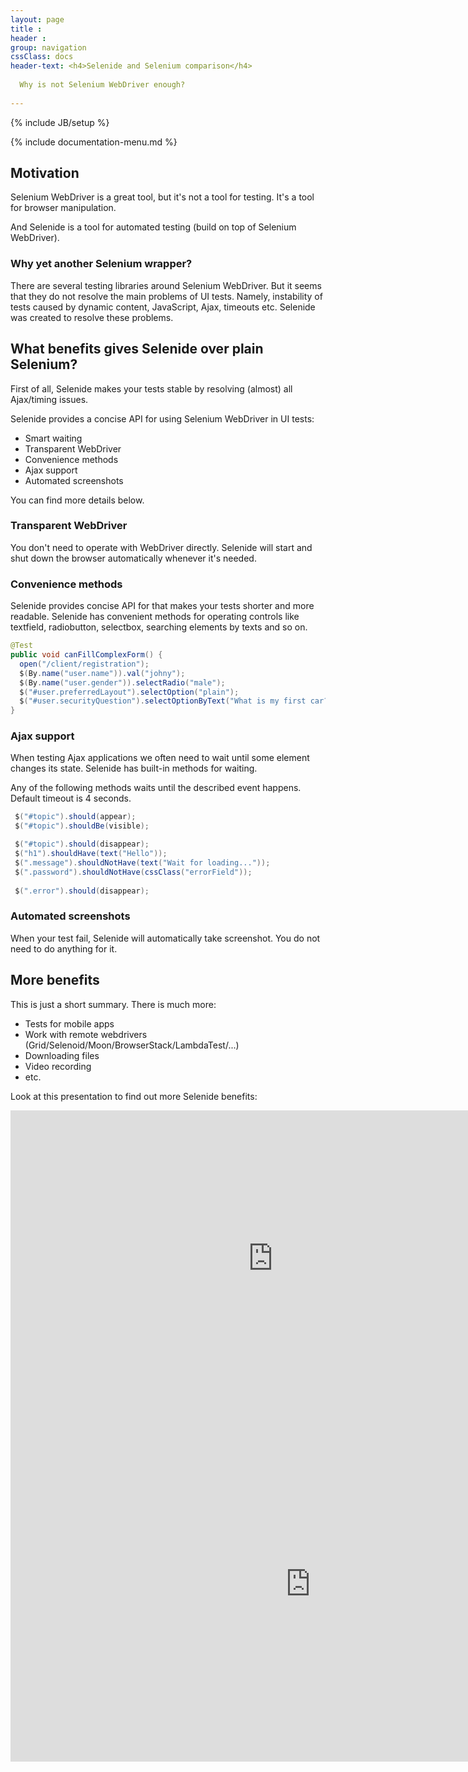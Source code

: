 ```yaml
---
layout: page
title :
header : 
group: navigation
cssClass: docs
header-text: <h4>Selenide and Selenium comparison</h4>
  
  Why is not Selenium WebDriver enough?
  
---
```

{% include JB/setup %}

{% include documentation-menu.md %}

## Motivation

Selenium WebDriver is a great tool, but it's not a tool for testing. It's a tool for browser manipulation. 

And Selenide is a tool for automated testing (build on top of Selenium WebDriver). 

### Why yet another Selenium wrapper?

There are several testing libraries around Selenium WebDriver. But it seems that they do not resolve the main problems of UI tests.
Namely, instability of tests caused by dynamic content, JavaScript, Ajax, timeouts etc. Selenide was created to resolve these problems.


## What benefits gives Selenide over plain Selenium?

First of all, Selenide makes your tests stable by resolving (almost) all Ajax/timing issues.

Selenide provides a concise API for using Selenium WebDriver in UI tests:

* Smart waiting
* Transparent WebDriver
* Convenience methods
* Ajax support
* Automated screenshots

You can find more details below.

### Transparent WebDriver
You don't need to operate with WebDriver directly.
Selenide will start and shut down the browser automatically whenever it's needed.

### Convenience methods
Selenide provides concise API for that makes your tests shorter and more readable. 
Selenide has convenient methods for operating controls like textfield, radiobutton, selectbox, searching elements by texts and so on.

```java
@Test
public void canFillComplexForm() {
  open("/client/registration");
  $(By.name("user.name")).val("johny");
  $(By.name("user.gender")).selectRadio("male");
  $("#user.preferredLayout").selectOption("plain");
  $("#user.securityQuestion").selectOptionByText("What is my first car?");
}
```

### Ajax support
When testing Ajax applications we often need to wait until some element changes its state. Selenide has built-in methods for waiting.

Any of the following methods waits until the described event happens. Default timeout is 4 seconds.

```java
 $("#topic").should(appear);
 $("#topic").shouldBe(visible);

 $("#topic").should(disappear);
 $("h1").shouldHave(text("Hello"));
 $(".message").shouldNotHave(text("Wait for loading..."));
 $(".password").shouldNotHave(cssClass("errorField"));
 
 $(".error").should(disappear);
```

### Automated screenshots

When your test fail, Selenide will automatically take screenshot. You do not need to do anything for it. 

## More benefits

This is just a short summary. There is much more:
* Tests for mobile apps
* Work with remote webdrivers (Grid/Selenoid/Moon/BrowserStack/LambdaTest/...)
* Downloading files
* Video recording
* etc.

Look at this presentation to find out more Selenide benefits:

<div class="wrapper-content center">
<iframe width="840" height="473" src="https://www.youtube.com/embed/fR8CyLcxBZ0" frameborder="0" allowfullscreen></iframe>
</div>

<div class="wrapper-content center">
<iframe src="https://docs.google.com/presentation/d/1ZksjuL2vPN_pkhMuon0HH4gm7KNmjU50pByRRGzgVko/embed?start=false&loop=false&delayms=3000" frameborder="0" width="960" height="569" allow="fullscreen" mozallowfullscreen="true" webkitallowfullscreen="true"></iframe>
</div>

<br/>

